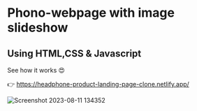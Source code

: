 # Phono-webpage with image slideshow 

## Using HTML,CSS & Javascript

See how it works 😍

👉 https://headphone-product-landing-page-clone.netlify.app/

![Screenshot 2023-08-11 134352](https://github.com/Sachintha-Samarathunga/Phono-webpage-clone/assets/98406068/beeef3b7-9ccc-4454-b4b1-1820d3fc331d)
